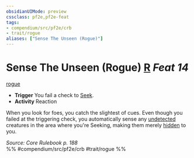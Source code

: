 ```yaml
---
obsidianUIMode: preview
cssclass: pf2e,pf2e-feat
tags:
- compendium/src/pf2e/crb
- trait/rogue
aliases: ["Sense The Unseen (Rogue)"]
---
```

# Sense The Unseen (Rogue)  [R](chapter-9-playing-the-game.md#Actions "Reaction") *Feat 14*  
[rogue](Reference/Rules/Traits/rogue.md "Rogue Class Trait")  

- **Trigger** You fail a check to [Seek](seek.md).
- **Activity** Reaction

When you look for foes, you catch the slightest of cues. Even though you failed at the triggering check, you automatically sense any [undetected](conditions.md#Undetected) creatures in the area where you're Seeking, making them merely [hidden](conditions.md#Hidden) to you.

*Source: Core Rulebook p. 188*  
%% #compendium/src/pf2e/crb #trait/rogue %%